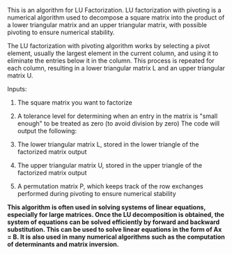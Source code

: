 This is an algorithm for LU Factorization. LU factorization with pivoting is a numerical algorithm used to decompose a square matrix into the product of a lower triangular matrix and an upper triangular matrix, with possible pivoting to ensure numerical stability.

The LU factorization with pivoting algorithm works by selecting a pivot element, usually the largest element in the current column, and using it to eliminate the entries below it in the column. This process is repeated for each column, resulting in a lower triangular matrix L and an upper triangular matrix U.

Inputs:

1. The square matrix you want to factorize
2. A tolerance level for determining when an entry in the matrix is "small enough" to be treated as zero (to avoid division by zero)
The code will output the following:

1. The lower triangular matrix L, stored in the lower triangle of the factorized matrix output
2. The upper triangular matrix U, stored in the upper triangle of the factorized matrix output
3. A permutation matrix P, which keeps track of the row exchanges performed during pivoting to ensure numerical stability

**This algorithm is often used in solving systems of linear equations, especially for large matrices. Once the LU decomposition is obtained, the system of equations can be solved efficiently by forward and backward substitution. This can be used to solve linear equations in the form of Ax = B. It is also used in many numerical algorithms such as the computation of determinants and matrix inversion.**
